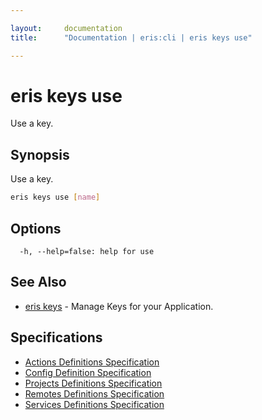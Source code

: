 ```yaml
---

layout:     documentation
title:      "Documentation | eris:cli | eris keys use"

---
```


# eris keys use

Use a key.

## Synopsis

Use a key.

```bash
eris keys use [name]
```

## Options

```
  -h, --help=false: help for use
```

## See Also

* [eris keys](https://docs.erisindustries.com/documentation/eris-cli/0.10.3/eris_keys/)	 - Manage Keys for your Application.

## Specifications

* [Actions Definitions Specification](https://docs.erisindustries.com/documentation/eris-cli/0.10.3/actions_definitions_spec/)
* [Config Definition Specification](https://docs.erisindustries.com/documentation/eris-cli/0.10.3/config_definition_spec/)
* [Projects Definitions Specification](https://docs.erisindustries.com/documentation/eris-cli/0.10.3/projects_definitions_spec/)
* [Remotes Definitions Specification](https://docs.erisindustries.com/documentation/eris-cli/0.10.3/remotes_definitions_spec/)
* [Services Definitions Specification](https://docs.erisindustries.com/documentation/eris-cli/0.10.3/services_definitions_spec/)

